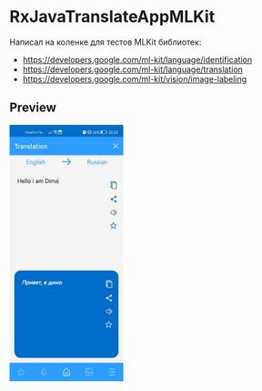 # RxJavaTranslateAppMLKit

Написал на коленке для тестов MLKit библиотек:
- https://developers.google.com/ml-kit/language/identification
- https://developers.google.com/ml-kit/language/translation
- https://developers.google.com/ml-kit/vision/image-labeling

## Preview

<img src="https://github.com/gazievDima/RxJavaTranslateAppMLKit/blob/main/1.jpg" width="200" height="450">
